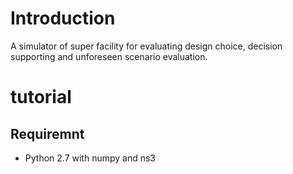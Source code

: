# Introduction

A simulator of super facility for evaluating design choice, decision supporting and unforeseen scenario evaluation. 

# tutorial

## Requiremnt 

* Python 2.7 with numpy and ns3
